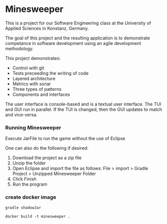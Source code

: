 # Minesweeper
This is a project for our Software Engineering class at the University of Applied Sciences in Konstanz, Germany.

The goal of this project and the resulting application is to demonstrate competance in software development using an agile development methodology.

This project demonstrates:

* Control with git
* Tests preceeding the writing of code
* Layered architecture
* Metrics with sonar
* Three types of patterns
* Components and interfaces

The user interface is console-based and is a textual user interface. The TUI and GUI run in parallel. If the TUI is changed, then the GUI updates to match and vice-versa.

### Running Minesweeper

Execute JarFile to run the game without the use of Eclipse

One can also do the following if desired:

1. Download the project as a zip file
2. Unzip the folder
3. Open Eclipse and import the file as follows: File > import > Gradle Project > Unzipped Minesweeper Folder
4. Click Finish
5. Run the program

### create docker image 

```
gradle shadowJar

docker build -t minesweeper .

```